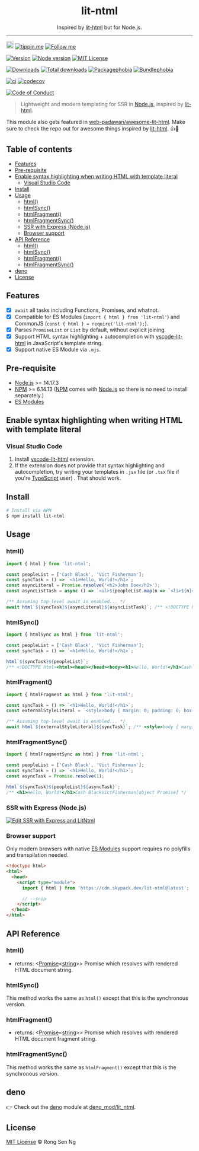 <div align="center" style="text-align: center;">
  <h1 style="border-bottom: none;">lit-ntml</h1>

  <p>Inspired by <a href="https://github.com/PolymerLabs/lit-html" target="_blank" rel="noopener">lit-html</a> but for Node.js.</p>
</div>

<hr />

<a href="https://www.buymeacoffee.com/RLmMhgXFb" target="_blank" rel="noopener noreferrer"><img src="https://www.buymeacoffee.com/assets/img/custom_images/orange_img.png" alt="Buy Me A Coffee" style="height: 20px !important;width: auto !important;" ></a>
[![tippin.me][tippin-me-badge]][tippin-me-url]
[![Follow me][follow-me-badge]][follow-me-url]

[![Version][version-badge]][version-url]
[![Node version][node-version-badge]][node-version-url]
[![MIT License][mit-license-badge]][mit-license-url]

[![Downloads][downloads-badge]][downloads-url]
[![Total downloads][total-downloads-badge]][downloads-url]
[![Packagephobia][packagephobia-badge]][packagephobia-url]
[![Bundlephobia][bundlephobia-badge]][bundlephobia-url]

[![ci][ga-badge]][ga-url]
[![codecov][codecov-badge]][codecov-url]

[![Code of Conduct][coc-badge]][coc-url]

> Lightweight and modern templating for SSR in [Node.js][nodejs-url], inspired by [lit-html][lit-html-url].

This module also gets featured in [web-padawan/awesome-lit-html][web-padawan-awesome-lit-html-url]. Make sure to check the repo out for awesome things inspired by [lit-html][lit-html-url]. 👍💯

## Table of contents <!-- omit in toc -->

- [Features](#features)
- [Pre-requisite](#pre-requisite)
- [Enable syntax highlighting when writing HTML with template literal](#enable-syntax-highlighting-when-writing-html-with-template-literal)
  - [Visual Studio Code](#visual-studio-code)
- [Install](#install)
- [Usage](#usage)
  - [html()](#html)
  - [htmlSync()](#htmlsync)
  - [htmlFragment()](#htmlfragment)
  - [htmlFragmentSync()](#htmlfragmentsync)
  - [SSR with Express (Node.js)](#ssr-with-express-nodejs)
  - [Browser support](#browser-support)
- [API Reference](#api-reference)
  - [html()](#html-1)
  - [htmlSync()](#htmlsync-1)
  - [htmlFragment()](#htmlfragment-1)
  - [htmlFragmentSync()](#htmlfragmentsync-1)
- [deno](#deno)
- [License](#license)

## Features

- [x] `await` all tasks including Functions, Promises, and whatnot.
- [x] Compatible for ES Modules (`import { html } from 'lit-ntml'`) and CommonJS (`const { html } = require('lit-ntml');`).
- [x] Parses `PromiseList` or `List` by default, without explicit joining.
- [x] Support HTML syntax highlighting + autocompletion with [vscode-lit-html][vscode-lit-html-url] in JavaScript's template string.
- [x] Support native ES Module via `.mjs`.

## Pre-requisite

- [Node.js][nodejs-url] >= 14.17.3
- [NPM][npm-url] >= 6.14.13 ([NPM][npm-url] comes with [Node.js][nodejs-url] so there is no need to install separately.)
- [ES Modules]

## Enable syntax highlighting when writing HTML with template literal

### Visual Studio Code

1. Install [vscode-lit-html][vscode-lit-html-url] extension.
2. If the extension does not provide that syntax highlighting and autocompletion, try writing your templates in `.jsx` file (or `.tsx` file if you're [TypeScript][typescript-url] user) . That should work.

## Install

```sh
# Install via NPM
$ npm install lit-ntml
```

## Usage

### html()

```ts
import { html } from 'lit-ntml';

const peopleList = ['Cash Black', 'Vict Fisherman'];
const syncTask = () => `<h1>Hello, World!</h1>`;
const asyncLiteral = Promise.resolve('<h2>John Doe</h2>');
const asyncListTask = async () => `<ul>${peopleList.map(n => `<li>${n}</li>`)}</ul>`;

/** Assuming top-level await is enabled... */
await html`${syncTask}${asyncLiteral}${asyncListTask}`; /** <!DOCTYPE html><html><head></head><body><h1>Hello, World!</h1><h2>John Doe</h2><ul><li>Cash Black</li><li>Vict Fisherman</li></ul></body></html> */
```

### htmlSync()

```ts
import { htmlSync as html } from 'lit-ntml';

const peopleList = ['Cash Black', 'Vict Fisherman'];
const syncTask = () => `<h1>Hello, World!</h1>`;

html`${syncTask}${peopleList}`;
/** <!DOCTYPE html><html><head></head><body><h1>Hello, World!</h1>Cash BlackVictFisherman[object Promise]</body></html> */
```

### htmlFragment()

```ts
import { htmlFragment as html } from 'lit-ntml';

const syncTask = () => `<h1>Hello, World!</h1>`;
const externalStyleLiteral = `<style>body { margin: 0; padding: 0; box-sizing: border-box; }</style>`;

/** Assuming top-level await is enabled... */
await html`${externalStyleLiteral}${syncTask}`; /** <style>body { margin: 0; padding: 0; box-sizing: border-box; }</style><h1>Hello, World!</h1> */
```

### htmlFragmentSync()

```ts
import { htmlFragmentSync as html } from 'lit-ntml';

const peopleList = ['Cash Black', 'Vict Fisherman'];
const syncTask = () => `<h1>Hello, World!</h1>`;
const asyncTask = Promise.resolve(1);

html`${syncTask}${peopleList}${asyncTask}`;
/** <h1>Hello, World!</h1>Cash BlackVictFisherman[object Promise] */
```

### SSR with Express (Node.js)

[![Edit SSR with Express and LitNtml](https://codesandbox.io/static/img/play-codesandbox.svg)](https://codesandbox.io/s/ssr-with-express-and-litntml-4tbv9?fontsize=14)

### Browser support

Only modern browsers with native [ES Modules] support requires no polyfills and transpilation needed.

```html
<!doctype html>
<html>
  <head>
    <script type="module">
      import { html } from 'https://cdn.skypack.dev/lit-ntml@latest';

      // --snip
    </script>
  </head>
</html>
```

## API Reference

### html()

- returns: <[Promise][promise-mdn-url]&lt;[string][string-mdn-url]&gt;> Promise which resolves with rendered HTML document string.

### htmlSync()

This method works the same as `html()` except that this is the synchronous version.

### htmlFragment()

- returns: <[Promise][promise-mdn-url]&lt;[string][string-mdn-url]&gt;> Promise which resolves with rendered HTML document fragment string.

### htmlFragmentSync()

This method works the same as `htmlFragment()` except that this is the synchronous version.

## deno

👉 Check out the [deno] module at [deno_mod/lit_ntml].

## License

[MIT License](https://motss.mit-license.org) © Rong Sen Ng

<!-- References -->
[nodejs-url]: https://nodejs.org
[lit-html-url]: https://github.com/PolymerLabs/lit-html
[npm-url]: https://www.npmjs.com
[parse5-url]: https://www.npmjs.com/package/parse5
[pretty-url]: https://www.npmjs.com/package/pretty
[vscode-lit-html-url]: https://github.com/mjbvz/vscode-lit-html
[typescript-url]: https://github.com/Microsoft/TypeScript
[htmlminifier-url]: https://github.com/kangax/html-minifier
[htmlminifier-flags-url]: https://github.com/kangax/html-minifier#options-quick-reference
[pretty-flag-url]: https://github.com/jonschlinkert/pretty#ocd
[web-padawan-awesome-lit-html-url]:
 https://github.com/web-padawan/awesome-lit-html
[deno]: https://github.com/denoland/deno
[deno_mod/lit_ntml]: https://github.com/motss/deno_mod/tree/master/lit_ntml\
[ES Modules]: https://developer.mozilla.org/en-US/docs/Web/JavaScript/Guide/Modules

[parse-promiselist-or-list-url]: #parse-promiselist-or-list
[ntmlopts-url]: #ntmlopts
[default-minify-options-url]: #default_minify_options

<!-- MDN -->
[map-mdn-url]: https://developer.mozilla.org/en-US/docs/Web/JavaScript/Reference/Global_Objects/Map
[string-mdn-url]: https://developer.mozilla.org/en-US/docs/Web/JavaScript/Reference/Global_Objects/String
[object-mdn-url]: https://developer.mozilla.org/en-US/docs/Web/JavaScript/Reference/Global_Objects/Object
[number-mdn-url]: https://developer.mozilla.org/en-US/docs/Web/JavaScript/Reference/Global_Objects/Number
[boolean-mdn-url]: https://developer.mozilla.org/en-US/docs/Web/JavaScript/Reference/Global_Objects/Boolean
[html-style-element-mdn-url]: https://developer.mozilla.org/en-US/docs/Web/API/HTMLStyleElement
[promise-mdn-url]: https://developer.mozilla.org/en-US/docs/Web/JavaScript/Reference/Global_Objects/Promise

<!-- Badges -->
[tippin-me-badge]: https://badgen.net/badge/%E2%9A%A1%EF%B8%8Ftippin.me/@igarshmyb/F0918E
[follow-me-badge]: https://flat.badgen.net/twitter/follow/igarshmyb?icon=twitter

[version-badge]: https://flat.badgen.net/npm/v/lit-ntml?icon=npm
[node-version-badge]: https://flat.badgen.net/npm/node/lit-ntml
[mit-license-badge]: https://flat.badgen.net/npm/license/lit-ntml

[downloads-badge]: https://flat.badgen.net/npm/dm/lit-ntml
[total-downloads-badge]: https://flat.badgen.net/npm/dt/lit-ntml?label=total%20downloads
[packagephobia-badge]: https://flat.badgen.net/packagephobia/install/lit-ntml
[bundlephobia-badge]: https://flat.badgen.net/bundlephobia/minzip/lit-ntml

[ga-badge]: https://github.com/motss/lit-ntml/actions/workflows/ci.yml/badge.svg?branch=main
[codecov-badge]: https://flat.badgen.net/codecov/c/github/motss/lit-ntml?label=codecov&icon=codecov

[coc-badge]: https://flat.badgen.net/badge/code%20of/conduct/pink

<!-- Links -->
[tippin-me-url]: https://tippin.me/@igarshmyb
[follow-me-url]: https://twitter.com/igarshmyb?utm_source=github.com&amp;utm_medium=referral&amp;utm_content=motss/lit-ntml

[version-url]: https://www.npmjs.com/package/lit-ntml
[node-version-url]: https://nodejs.org/en/download
[mit-license-url]: https://github.com/motss/lit-ntml/blob/master/LICENSE

[downloads-url]: http://www.npmtrends.com/lit-ntml
[packagephobia-url]: https://packagephobia.now.sh/result?p=lit-ntml
[bundlephobia-url]: https://bundlephobia.com/result?p=lit-ntml

[ga-url]: https://github.com/motss/lit-ntml/actions/workflows/ci.yml
[codecov-url]: https://codecov.io/gh/motss/lit-ntml

[coc-url]: https://github.com/motss/lit-ntml/blob/master/code-of-conduct.md
